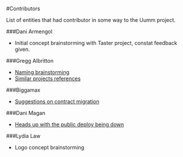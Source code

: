 #Contributors

List of entities that had contributor in some way to the Uumm project.

###Dani Armengol

- Initial concept brainstorming with Taster project, constat feedback given.

###Gregg Albritton

- [Naming brainstorming](https://twitter.com/xavivives/status/885213103583047680)
- [Similar projects references](https://twitter.com/xavivives/status/885213103583047680)

###Biggamax

- [Suggestions on contract migration](https://www.reddit.com/r/ethdev/comments/6oofer/im_building_a_contributionbased_governance_daap/dkkowjh/?st=j5giill2&sh=27d01a1a)

###Dani Magan

- [Heads up with the public deploy being down](https://twitter.com/xavivives/status/893247116444930048)

###Lydia Law

- Logo concept brainstorming
